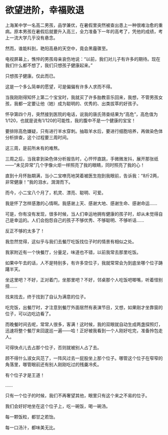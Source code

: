# 欲望进阶，幸福败退

上海某中学一名高二男孩，品学兼优，在暑假里突然被查出患上一种很难治愈的重病。原本男孩在暑假后就要升入高三，全力准备下一年的高考了，凭他的成绩，考上一流大学几乎没有悬念。 

然而，谁能料到，艳阳高悬的天空中，竟会黑霾骤至。 

电视屏幕上，憔悴的男孩母亲哀伤地说：“以前，我们对儿子有许多的期待。现在我们什么都不想了，我们只想孩子健康起来。” 

只想孩子健康。仅此而已。 

这是一个多么简单的愿望，可是偏偏有许多人求而不得。 

当我刚刚得知怀上第二个宝宝时，我就买了许多胎教音乐回来，我想，不管男孩女孩，我都一定要让他（她）成为聪明的、优秀的、出类拔萃的好孩子。 

怀孕第四个月，突然接到医院的电话，说我的唐氏筛查结果为“高危”，高危值为1/120，也就是说有1/120的可能性，我的腹中不是一个健康的宝宝！ 

要排除高危嫌疑，只有进行羊水穿刺。抽取羊水后，要进行细胞培养，再做染色体分析排查，这个过程要三周时间。 

这三周，是前所未有的难熬。 

三周之后，当我拿到染色体分析报告时，心怦怦直跳，手微微发抖，展开那张纸——“未见异常”几个字像火炬一样照亮了我的眼睛，同时照亮了我的心！ 

直到十月怀胎期满，当小二宝嘹亮地哭着被医生抱到我眼前，告诉我：“8斤2两，非常健康！”我的泪水，潸潸而下。 

而今，小二宝八个月了，机灵、漂亮、聪明、可爱。 

我是怀了怎样感激的心情啊。我感谢上天、感谢大地、感谢生命、感谢命运…… 

可是，你有没有发现，很多时候，当人们幸运地拥有健康的孩子时，却从未觉得自己是幸运的。人们会抱怨自己的孩子不够优秀、不够聪明、不够听话…… 

反正不够的太多了！ 

我忽然觉得，这似乎与我们去餐厅吃饭找位子时的情景有相似之处。 

我家附近有一个快餐厅，分量足，味道也不错，以前我常去那里吃饭。 

如果中午去的话，人不是特别多，有许多空位子，我就常常会为到底坐哪个位子踌躇半天。 

坐这里吧？不好，正对着门，坐那里吧？不好，邻桌那个人吃饭吧唧嘴，听着怪别扭…… 

找来找去，终于找到了自认为满意的位子。 

吃完饭，出餐厅时，才注意到餐厅外面居然有表演节目，又想，如果刚才坐靠窗的位子，可以边吃边看了。 

而晚餐时间去呢，常常人很多，客满！这时候，我的双眼就自动生成两盏探照灯，迅速将整个餐厅来回逡巡一遍——哈！正好被我看到一个人刚好吃完，准备拎包走人。 

可得快点儿去占那个位子，否则就被别人占了去。 

顾不得什么淑女风范了，一阵风过去一屁股坐上那个位子。哪管这个位子在窄窄的角落里，哪管眼前还有别人刚刚吃过的残羹冷炙。 

有个位子才是王道！ 

…… 

只有一个位子的时候，我们不再奢望其他，眼里只有这个来之不易的位子。 

我们会好好地坐在这个位子上，吃一碗饭，喝一碗汤。 

每一颗饭粒，都甘之若饴。 

每一口汤汁，都味美无比。